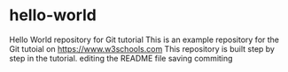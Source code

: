 # hello-world
Hello World repository for Git tutorial
This is an example repository for the Git tutoial on https://www.w3schools.com
This repository is built step by step in the tutorial.
editing the README file
saving
commiting

